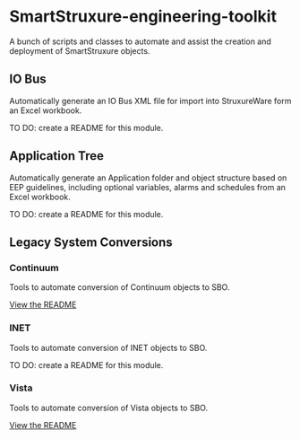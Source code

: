 # SmartStruxure-engineering-toolkit
A bunch of scripts and classes to automate and assist the creation and deployment of SmartStruxure objects.

## IO Bus
Automatically generate an IO Bus XML file for import into StruxureWare form an Excel workbook.

TO DO: create a README for this module.

## Application Tree
Automatically generate an Application folder and object structure based on EEP guidelines, including optional variables, alarms and schedules from an Excel workbook.

TO DO: create a README for this module.

## Legacy System Conversions

### Continuum
 Tools to automate conversion of Continuum objects to SBO.
 
[View the README](legacy_system/continuum/README.md)

### INET
 Tools to automate conversion of INET objects to SBO.
 
 TO DO: create a README for this module.

### Vista
 Tools to automate conversion of Vista objects to SBO.
 
 [View the README](legacy_system/vista/README.md)
 
 
 